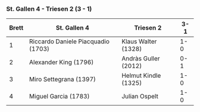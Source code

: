 ### St. Gallen 4 - Triesen 2 (3 - 1)

| Brett | St. Gallen 4                       | Triesen 2            | 3-1 |
|-------|------------------------------------|----------------------|-----|
| 1     | Riccardo Daniele Piacquadio (1703) | Klaus Walter (1328)  | 1-0 |
| 2     | Alexander King (1796)              | Andràs Guller (2012) | 0-1 |
| 3     | Miro Settegrana (1397)             | Helmut Kindle (1325) | 1-0 |
| 4     | Miguel Garcia (1783)               | Julian Ospelt        | 1-0 |
